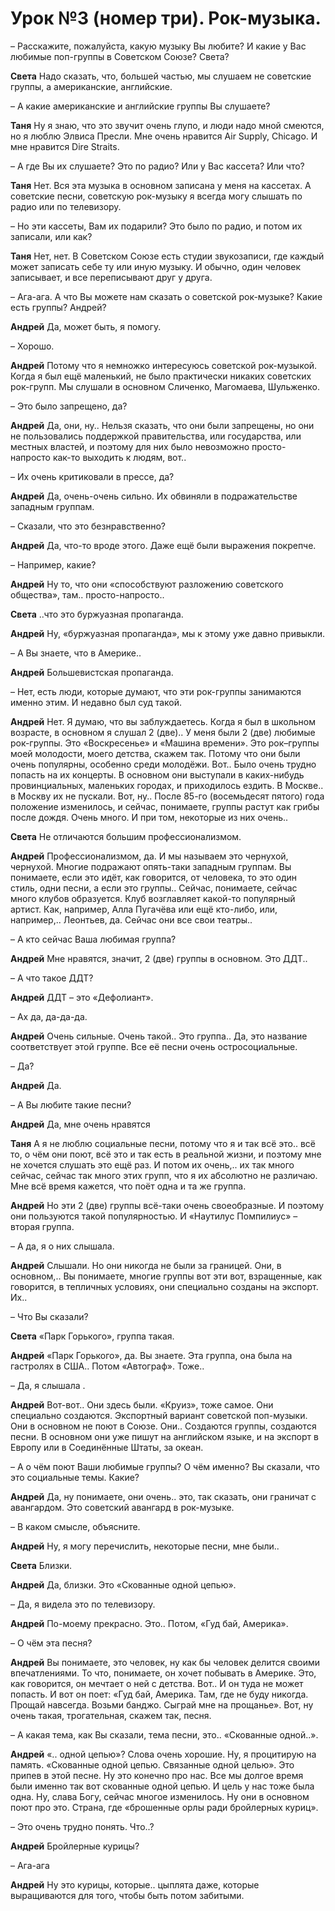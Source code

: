 # Урок №3 (номер три). Рок-музыка.

– Расскажите, пожалуйста, какую музыку Вы любите? И какие у Вас любимые поп-группы в Советском Союзе? Света?

**Света** Надо сказать, что, большей частью, мы слушаем не советские группы, а американские, английские.

– А какие американские и английские группы Вы слушаете?

**Таня** Ну я знаю, что это звучит очень глупо, и люди надо мной смеются, но я люблю Элвиса Пресли. Мне очень нравится Air Supply, Chicago. И мне нравится Dire Straits.

– А где Вы их слушаете? Это по радио? Или у Вас кассета? Или что?

**Таня** Нет. Вся эта музыка в основном записана у меня на кассетах. А советские песни, советскую рок-музыку я всегда могу слышать по радио или по телевизору.

– Но эти кассеты, Вам их подарили? Это было по радио, и потом их записали, или как?

**Таня** Нет, нет. В Советском Союзе есть студии звукозаписи, где каждый может записать себе ту или иную музыку. И обычно, один человек записывает, и все переписывают друг у друга.

– Ага-ага. А что Вы можете нам сказать о советской рок-музыке? Какие есть группы? Андрей?

**Андрей** Да, может быть, я помогу.

– Хорошо.

**Андрей** Потому что я немножко интересуюсь советской рок-музыкой. Когда я был ещё маленький, не было практически никаких советских рок-групп. Мы слушали в основном Сличенко, Магомаева, Шульженко.

– Это было запрещено, да?

**Андрей** Да, они, ну.. Нельзя сказать, что они были запрещены, но они не пользовались поддержкой правительства, или государства, или местных властей, и поэтому для них было невозможно просто-напросто как-то выходить к людям, вот..

– Их очень критиковали в прессе, да?

**Андрей** Да, очень-очень сильно. Их обвиняли в подражательстве западным группам.

– Сказали, что это безнравственно?

**Андрей** Да, что-то вроде этого. Даже ещё были выражения покрепче.

– Например, какие?

**Андрей** Ну то, что они «способствуют разложению советского общества», там.. просто-напросто..

**Света** ..что это буржуазная пропаганда.

**Андрей** Ну, «буржуазная пропаганда», мы к этому уже давно привыкли.

– А Вы знаете, что в Америке..

**Андрей** Большевистская пропаганда.

– Нет, есть люди, которые думают, что эти рок-группы занимаются именно этим. И недавно был суд такой.

**Андрей** Нет. Я думаю, что вы заблуждаетесь. Когда я был в школьном возрасте, в основном я слушал 2 (две).. У меня были 2 (две) любимые рок-группы. Это «Воскресенье» и «Машина времени». Это рок–группы моей молодости, моего детства, скажем так. Потому что они были очень популярны, особенно среди молодёжи. Вот.. Было очень трудно попасть на их концерты. В основном они выступали в каких-нибудь провинциальных, маленьких городах, и приходилось ездить. В Москве.. в Москву их не пускали. Вот, ну.. После 85-го (восемьдесят пятого) года положение изменилось, и сейчас, понимаете, группы растут как грибы после дождя. Очень много. И при том, некоторые из них очень..

**Света** Не отличаются большим профессионализмом.

**Андрей** Профессионализмом, да. И мы называем это чернухой, чернухой. Многие подражают опять-таки западным группам. Вы понимаете, если это идёт, как говорится, от человека, то это один стиль, одни песни, а если это группы.. Сейчас, понимаете, сейчас много клубов образуется. Клуб возглавляет какой-то популярный артист. Как, например, Алла Пугачёва или ещё кто-либо, или, например,.. Леонтьев, да. Сейчас они все свои театры..

– А кто сейчас Ваша любимая группа?

**Андрей** Мне нравятся, значит, 2 (две) группы в основном. Это ДДТ..

– А что такое ДДТ?

**Андрей** ДДТ – это «Дефолиант».

– Ах да, да-да-да.

**Андрей** Очень сильные. Очень такой.. Это группа.. Да, это название соответствует этой группе. Все её песни очень остросоциальные.

– Да?

**Андрей** Да.

– А Вы любите такие песни?

**Андрей** Да, мне очень нравятся

**Таня** А я не люблю социальные песни, потому что я и так всё это.. всё то, о чём они поют, всё это и так есть в реальной жизни, и поэтому мне не хочется слушать это ещё раз. И потом их очень,.. их так много сейчас, сейчас так много этих групп, что я их абсолютно не различаю. Мне всё время кажется, что поёт одна и та же группа.

**Андрей** Но эти 2 (две) группы всё-таки очень своеобразные. И поэтому они пользуются такой популярностью. И «Наутилус Помпилиус» – вторая группа.

– А да, я о них слышала.

**Андрей** Слышали. Но они никогда не были за границей. Они, в основном,.. Вы понимаете, многие группы вот эти вот, взращенные, как говорится, в тепличных условиях, они специально созданы на экспорт. Их..

– Что Вы сказали?

**Света** «Парк Горького», группа такая.

**Андрей** «Парк Горького», да. Вы знаете. Эта группа, она была на гастролях в США.. Потом «Автограф». Тоже..

– Да, я слышала .

**Андрей** Вот-вот.. Они здесь были. «Круиз», тоже самое. Они специально создаются. Экспортный вариант советской поп-музыки. Они в основном не поют в Союзе. Они.. Создаются группы, создаются песни. В основном они уже пишут на английском языке, и на экспорт в Европу или в Соединённые Штаты, за океан.

– А о чём поют Ваши любимые группы? О чём именно? Вы сказали, что это социальные темы. Какие?

**Андрей** Да, ну понимаете, они очень.. это, так сказать, они граничат с авангардом. Это советский авангард в рок-музыке.

– В каком смысле, объясните.

**Андрей** Ну, я могу перечислить, некоторые песни, мне были..

**Света** Близки.

**Андрей** Да, близки. Это «Скованные одной цепью».

– Да, я видела это по телевизору.

**Андрей** По-моему прекрасно. Это.. Потом, «Гуд бай, Америка».

– О чём эта песня?

**Андрей** Вы понимаете, это человек, ну как бы человек делится своими впечатлениями. То что, понимаете, он хочет побывать в Америке. Это, как говорится, он мечтает о ней с детства. Вот.. И он туда не может попасть. И вот он поет: «Гуд бай, Америка. Там, где не буду никогда. Прощай навсегда. Возьми банджо. Сыграй мне на прощанье». Вот, ну очень такая, трогательная, скажем так, песня.

– А какая тема, как Вы сказали, тема песни, это.. «Скованные одной..».

**Андрей** «.. одной цепью»? Слова очень хорошие. Ну, я процитирую на память. «Скованные одной цепью. Связанные одной целью». Это припев в этой песне. Ну это конечно про нас. Все мы долгое время были именно так вот скованные одной цепью. И цель у нас тоже была одна. Ну, слава Богу, сейчас многое изменилось. Ну они в основном поют про это. Страна, где «брошенные орлы ради бройлерных куриц».

– Это очень трудно понять. Что..?

**Андрей** Бройлерные курицы?

– Ага-ага

**Андрей** Ну это курицы, которые.. цыплята даже, которые выращиваются для того, чтобы быть потом забитыми.
